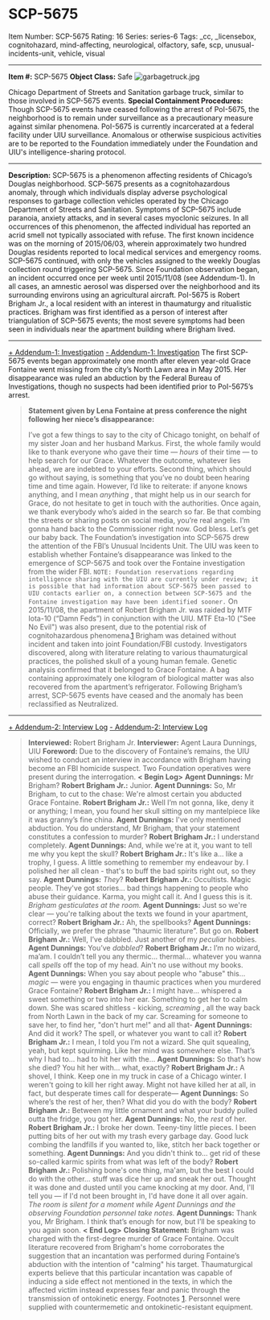 # SCP-5675
Item Number: SCP-5675
Rating: 16
Series: series-6
Tags: _cc, _licensebox, cognitohazard, mind-affecting, neurological, olfactory, safe, scp, unusual-incidents-unit, vehicle, visual

---

**Item #:** SCP-5675
**Object Class:** Safe
![garbagetruck.jpg](https://scp-wiki.wdfiles.com/local--files/scp-5675/garbagetruck.jpg)  

Chicago Department of Streets and Sanitation garbage truck, similar to those involved in SCP-5675 events.
**Special Containment Procedures:** Though SCP-5675 events have ceased following the arrest of PoI-5675, the neighborhood is to remain under surveillance as a precautionary measure against similar phenomena.
PoI-5675 is currently incarcerated at a federal facility under UIU surveillance. Anomalous or otherwise suspicious activities are to be reported to the Foundation immediately under the Foundation and UIU's intelligence-sharing protocol.
* * *
**Description:** SCP-5675 is a phenomenon affecting residents of Chicago’s Douglas neighborhood. SCP-5675 presents as a cognitohazardous anomaly, through which individuals display adverse psychological responses to garbage collection vehicles operated by the Chicago Department of Streets and Sanitation.
Symptoms of SCP-5675 include paranoia, anxiety attacks, and in several cases myoclonic seizures. In all occurrences of this phenomenon, the affected individual has reported an acrid smell not typically associated with refuse.
The first known incidence was on the morning of 2015/06/03, wherein approximately two hundred Douglas residents reported to local medical services and emergency rooms. SCP-5675 continued, with only the vehicles assigned to the weekly Douglas collection round triggering SCP-5675. Since Foundation observation began, an incident occurred once per week until 2015/11/08 (see Addendum-1). In all cases, an amnestic aerosol was dispersed over the neighborhood and its surrounding environs using an agricultural aircraft.
PoI-5675 is Robert Brigham Jr., a local resident with an interest in thaumaturgy and ritualistic practices. Brigham was first identified as a person of interest after triangulation of SCP-5675 events; the most severe symptoms had been seen in individuals near the apartment building where Brigham lived.
* * *
[\+ Addendum-1: Investigation](javascript:;)
[\- Addendum-1: Investigation](javascript:;)
The first SCP-5675 events began approximately one month after eleven year-old Grace Fontaine went missing from the city’s North Lawn area in May 2015. Her disappearance was ruled an abduction by the Federal Bureau of Investigations, though no suspects had been identified prior to PoI-5675’s arrest.
> **Statement given by Lena Fontaine at press conference the night following her niece’s disappearance:**  
>    
>  I’ve got a few things to say to the city of Chicago tonight, on behalf of my sister Joan and her husband Markus. First, the whole family would like to thank everyone who gave their time — _hours_ of their time — to help search for our Grace. Whatever the outcome, whatever lies ahead, we are indebted to your efforts.
> Second thing, which should go without saying, is something that you’ve no doubt been hearing time and time again. However, I’d like to reiterate: if anyone knows anything, and I mean _anything_ , that might help us in our search for Grace, do not hesitate to get in touch with the authorities.
> Once again, we thank everybody who’s aided in the search so far. Be that combing the streets or sharing posts on social media, you’re real angels. I’m gonna hand back to the Commissioner right now. God bless. Let’s get our baby back.
The Foundation’s investigation into SCP-5675 drew the attention of the FBI’s Unusual Incidents Unit. The UIU was keen to establish whether Fontaine’s disappearance was linked to the emergence of SCP-5675 and took over the Fontaine investigation from the wider FBI. `NOTE: Foundation reservations regarding intelligence sharing with the UIU are currently under review; it is possible that had information about SCP-5675 been passed to UIU contacts earlier on, a connection between SCP-5675 and the Fontaine investigation may have been identified sooner.`
On 2015/11/08, the apartment of Robert Brigham Jr. was raided by MTF Iota-10 (“Damn Feds”) in conjunction with the UIU. MTF Eta-10 ("See No Evil") was also present, due to the potential risk of cognitohazardous phenomena.[1](javascript:;)
Brigham was detained without incident and taken into joint Foundation/FBI custody. Investigators discovered, along with literature relating to various thaumaturgical practices, the polished skull of a young human female. Genetic analysis confirmed that it belonged to Grace Fontaine. A bag containing approximately one kilogram of biological matter was also recovered from the apartment’s refrigerator.
Following Brigham’s arrest, SCP-5675 events have ceased and the anomaly has been reclassified as Neutralized.
* * *
[\+ Addendum-2: Interview Log](javascript:;)
[\- Addendum-2: Interview Log](javascript:;)
> **Interviewed:** Robert Brigham Jr.
> **Interviewer:** Agent Laura Dunnings, UIU
> **Foreword:** Due to the discovery of Fontaine’s remains, the UIU wished to conduct an interview in accordance with Brigham having become an FBI homicide suspect. Two Foundation operatives were present during the interrogation.
> **< Begin Log>**
> **Agent Dunnings:** Mr Brigham?
> **Robert Brigham Jr.:** Junior.
> **Agent Dunnings:** So, Mr Brigham, to cut to the chase: We're almost certain you abducted Grace Fontaine.
> **Robert Brigham Jr.:** Well I’m not gonna, like, deny it or anything; I mean, you found her skull sitting on my mantelpiece like it was granny’s fine china.
> **Agent Dunnings:** I've only mentioned abduction. You do understand, Mr Brigham, that your statement constitutes a confession to murder?
> **Robert Brigham Jr.:** I understand completely.
> **Agent Dunnings:** And, while we're at it, you want to tell me why you kept the skull?
> **Robert Brigham Jr.:** It's like a… like a trophy, I guess. A little something to remember my endeavour by. I polished her all clean - that's to buff the bad spirits right out, so they say.
> **Agent Dunnings:** _They_?
> **Robert Brigham Jr.:** Occultists. Magic people. They've got stories… bad things happening to people who abuse their guidance. Karma, you might call it. And I guess this is it.
> _Brigham gesticulates at the room._
> **Agent Dunnings:** Just so we're clear — you're talking about the texts we found in your apartment, correct?
> **Robert Brigham Jr.:** Ah, the spellbooks?
> **Agent Dunnings:** Officially, we prefer the phrase “thaumic literature”. But go on.
> **Robert Brigham Jr.:** Well, I’ve dabbled. Just another of my _peculiar_ hobbies.
> **Agent Dunnings:** You’ve _dabbled_?
> **Robert Brigham Jr.:** I’m no wizard, ma’am. I couldn’t tell you any thermic… thermal… whatever you wanna call _spells_ off the top of my head. Ain't no use without my books.
> **Agent Dunnings:** When you say about people who "abuse" this… _magic_ — were you engaging in thaumic practices when you murdered Grace Fontaine?
> **Robert Brigham Jr.:** I might have… whispered a sweet something or two into her ear. Something to get her to calm down. She was scared shitless - kicking, _screaming_ , all the way back from North Lawn in the back of my car. Screaming for someone to save her, to find her, "don't hurt me!" and all that-
> **Agent Dunnings:** And did it work? The spell, or whatever you want to call it?
> **Robert Brigham Jr.:** I mean, I told you I’m not a wizard. She quit squealing, yeah, but kept squirming. Like her mind was somewhere else. That’s why I had to… had to hit her with the…
> **Agent Dunnings:** So that’s how she died? You hit her with… what, exactly?
> **Robert Brigham Jr.:** A shovel, I think. Keep one in my truck in case of a Chicago winter. I weren't going to kill her right away. Might not have killed her at all, in fact, but desperate times call for desperate—
> **Agent Dunnings:** So where’s the rest of her, then? What did you do with the body?
> **Robert Brigham Jr.:** Between my little ornament and what your buddy pulled outta the fridge, you got her.
> **Agent Dunnings:** No, the _rest_ of her.
> **Robert Brigham Jr.:** I broke her down. Teeny-tiny little pieces. I been putting bits of her out with my trash every garbage day. Good luck combing the landfills if you wanted to, like, stitch her back together or something.
> **Agent Dunnings:** And you didn't think to… get rid of these so-called karmic spirits from what was left of the body?
> **Robert Brigham Jr.:** Polishing bone's one thing, ma'am, but the best I could do with the other… stuff was dice her up and sneak her out. Thought it was done and dusted until you came knocking at my door. And, I'll tell you — if I'd not been brought in, I'd have done it all over again.
> _The room is silent for a moment while Agent Dunnings and the observing Foundation personnel take notes._
> **Agent Dunnings:** Thank you, Mr Brigham. I think that’s enough for now, but I’ll be speaking to you again soon.
> **< End Log>**
> **Closing Statement:** Brigham was charged with the first-degree murder of Grace Fontaine. Occult literature recovered from Brigham's home corroborates the suggestion that an incantation was performed during Fontaine’s abduction with the intention of "calming" his target. Thaumaturgical experts believe that this particular incantation was capable of inducing a side effect not mentioned in the texts, in which the affected victim instead expresses fear and panic through the transmission of ontokinetic energy.
Footnotes
[1](javascript:;). Personnel were supplied with countermemetic and ontokinetic-resistant equipment.